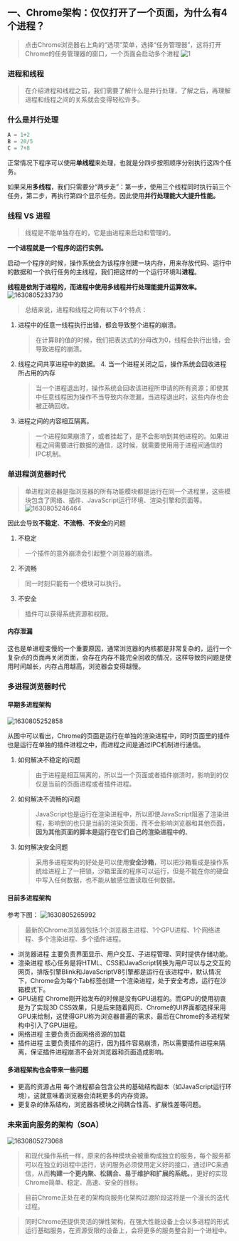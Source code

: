 

##  一、Chrome架构：仅仅打开了一个页面，为什么有4个进程？

>  点击Chrome浏览器右上角的“选项”菜单，选择“任务管理器”，这将打开Chrome的任务管理器的窗口，一个页面会启动多个进程
![1](https://user-images.githubusercontent.com/72426886/132111943-acc312e6-7b15-4a40-8caa-7b8806c2f0fe.png)

### 进程和线程

> 在介绍进程和线程之前，我们需要了解什么是并行处理，了解之后，再理解进程和线程之间的关系就会变得轻松许多。

### 什么是并行处理

```js
A = 1+2
B = 20/5
C = 7+8
```

正常情况下程序可以使用**单线程**来处理，也就是分四步按照顺序分别执行这四个任务。

如果采用**多线程**，我们只需要分“两步走”：第一步，使用三个线程同时执行前三个任务，第二步，再执行第四个显示任务。因此使用**并行处理能大大提升性能。**

### 线程 VS 进程

> 线程是不能单独存在的，它是由进程来启动和管理的。

**一个进程就是一个程序的运行实例。**

启动一个程序的时候，操作系统会为该程序创建一块内存，用来存放代码、运行中的数据和一个执行任务的主线程，我们把这样的一个运行环境叫**进程**。

**线程是依附于进程的，而进程中使用多线程并行处理能提升运算效率。**
![1630805233730](https://user-images.githubusercontent.com/72426886/132111969-a9bb8e7f-fb34-4e5d-adc2-eba0f3e57957.png)

> 总结来说，进程和线程之间有以下4个特点：

1. 进程中的任意一线程执行出错，都会导致整个进程的崩溃。
   > 在计算B的值的时候，我们把表达式的分母改为0，线程会执行出错，会导致进程的崩溃。
2. 线程之间共享进程中的数据。
   4. 当一个进程关闭之后，操作系统会回收进程所占用的内存
   > 当一个进程退出时，操作系统会回收该进程所申请的所有资源；即使其中任意线程因为操作不当导致内存泄漏，当进程退出时，这些内存也会被正确回收。
5. 进程之间的内容相互隔离。
   > 一个进程如果崩溃了，或者挂起了，是不会影响到其他进程的。如果进程之间需要进行数据的通信，这时候，就需要使用用于进程间通信的IPC机制。

### 单进程浏览器时代
> 单进程浏览器是指浏览器的所有功能模块都是运行在同一个进程里，这些模块包含了网络、插件、JavaScript运行环境、渲染引擎和页面等。
![1630805246464](https://user-images.githubusercontent.com/72426886/132112054-b3747706-d4c8-41e9-be12-aec2fedb382e.png)


因此会导致**不稳定**、**不流畅**、**不安全**的问题
1. 不稳定
> 一个插件的意外崩溃会引起整个浏览器的崩溃。
2. 不流畅
> 同一时刻只能有一个模块可以执行。
3. 不安全
> 插件可以获得系统资源和权限。

#### 内存泄漏
这也是单进程变慢的一个重要原因，通常浏览器的内核都是非常复杂的，运行一个复杂点的页面再关闭页面，会存在内存不能完全回收的情况，这样导致的问题是使用时间越长，内存占用越高，浏览器会变得越慢。
### 多进程浏览器时代
#### 早期多进程架构

![1630805252858](https://user-images.githubusercontent.com/72426886/132112058-93d3c68e-bc99-498f-b702-8cb17bd35c22.png)

从图中可以看出，Chrome的页面是运行在单独的渲染进程中，同时页面里的插件也是运行在单独的插件进程之中，而进程之间是通过IPC机制进行通信。

1. 如何解决不稳定的问题
   > 由于进程是相互隔离的，所以当一个页面或者插件崩溃时，影响到的仅仅是当前的页面进程或者插件进程。
2. 如何解决不流畅的问题
   > JavaScript也是运行在渲染进程中，所以即使JavaScript阻塞了渲染进程，影响到的也只是当前的渲染页面，而不会影响浏览器和其他页面，**因为其他页面的脚本是运行在它们自己的渲染进程中的**。
3. 如何解决安全问题
   > 采用多进程架构的好处是可以使用**安全沙箱**，可以把沙箱看成是操作系统给进程上了一把锁，沙箱里面的程序可以运行，但是不能在你的硬盘中写入任何数据，也不能从敏感位置读取任何数据。
#### 目前多进程架构
参考下图：
![1630805265992](https://user-images.githubusercontent.com/72426886/132111986-dbb59ec4-d9ac-443f-914e-7820ae7f6efc.png)

> 最新的Chrome浏览器包括:1个浏览器主进程、1个GPU进程、1个网络进程、多个渲染进程、多个插件进程。
- 浏览器进程
  主要负责界面显示、用户交互、子进程管理、同时提供存储功能。
- 渲染进程
  核心任务是将HTML、CSS和JavaScript转换为用户可以与之交互的网页，排版引擎Blink和JavaScriptV8引擎都是运行在该进程中，默认情况下，Chrome会为每个Tab标签创建一个渲染进程，处于安全考虑，运行在沙箱模式下。
- GPU进程
  Chrome刚开始发布的时候是没有GPU进程的。而GPU的使用初衷是为了实现3D CSS效果，只是后来随着网页、Chrome的UI界面都选择采用GPU来绘制，这使得GPU称为浏览器普遍的需求，最后在Chrome的多进程架构中引入了GPU进程。
- 网络进程
  主要负责页面网络资源的加载
- 插件进程
  主要负责插件的运行，因为插件容易崩溃，所以需要插件进程来隔离，保证插件进程崩溃不会对浏览器和页面造成影响。
#### 多进程架构也会带来一些问题
- 更高的资源占用
  每个进程都会包含公共的基础结构副本（如JavaScript运行环境），这就意味着浏览器会消耗更多的内存资源。
- 更复杂的体系结构，浏览器各模块之间耦合性高、扩展性差等问题。
### 未来面向服务的架构（SOA）
![1630805273068](https://user-images.githubusercontent.com/72426886/132111992-9c60409a-16a3-437c-a113-c0955135693e.png)

> 和现代操作系统一样，原来的各种模块会被重构成独立的服务，每个服务都可以在独立的进程中运行，访问服务必须使用定义好的接口，通过IPC来通信，从而**构建一个更内聚、松耦合、易于维护和扩展的系统。**，更好的实现Chrome简单、稳定、高速、安全的目标。

> 目前Chrome正处在老的架构向服务化架构过渡阶段这将是一个漫长的迭代过程。

> 同时Chrome还提供灵活的弹性架构，在强大性能设备上会以多进程的形式运行基础服务，在资源受限的设备上，会将更多的服务整合到一个进程中。
